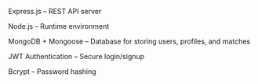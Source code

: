 Express.js – REST API server

Node.js – Runtime environment

MongoDB + Mongoose – Database for storing users, profiles, and matches

JWT Authentication – Secure login/signup

Bcrypt – Password hashing
